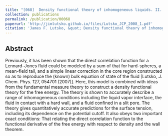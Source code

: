 ```yaml
---
title: "[068]  Density functional theory of inhomogeneous liquids. II. A fundamental measure approach"
collection: publications
permalink: /publication/00068
paperurl: 'http://jimlutsko.github.io/files/Lutsko_JCP_2008_1.pdf'
citation: 'James F. Lutsko, &quot; Density functional theory of inhomogeneous liquids. II. A fundamental measure approach&quot;, <i>J. of Chemical Physics</i>, <strong>128</strong>, 184711 (2008)'
---
```

Abstract
---
Previously, it has been shown that the direct correlation function for a Lennard–Jones fluid could be modeled by a sum of that for hard-spheres, a mean-field tail, and a simple linear correction in the core region constructed so as to reproduce the (known) bulk equation of state of the fluid [Lutsko, J. Chem. Phys. 127, 054701 (2007)]. Here, this model is combined with ideas from the fundamental measure theory to construct a density functional theory for the free energy. The theory is shown to accurately describe a range of inhomogeneous conditions including the liquid vapor interface, the fluid in contact with a hard wall, and a fluid confined in a slit pore. The theory gives quantitatively accurate predictions for the surface tension, including its dependence on the potential cutoff. It also obeys two important exact conditions: That relating the direct correlation function to the functional derivative of the free energy with respect to density and the wall theorem.
